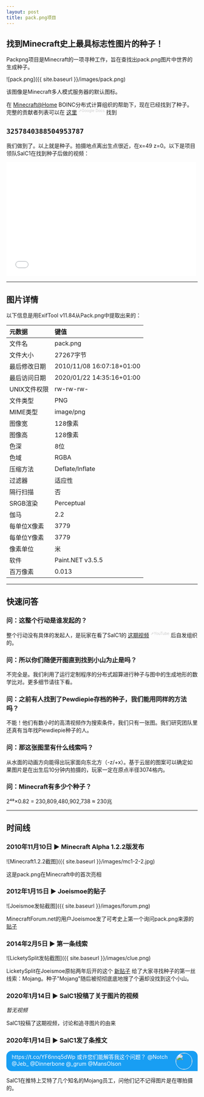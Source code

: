 ```yaml
---
layout: post
title: pack.png项目
---
```


## 找到Minecraft史上最具标志性图片的种子！

Packpng项目是Minecraft的一项寻种工作，旨在查找出pack.png图片中世界的生成种子。

![pack.png]({{ site.baseurl }}/images/pack.png)

该图像是Minecraft多人模式服务器的默认图标。

在 [Minecraft@Home](https://minecraftathome.com/minecrafthome/) BOINC分布式计算组织的帮助下，现在已经找到了种子。 完整的贡献者列表可以在 [这里](https://docs.google.com/spreadsheets/d/e/2PACX-1vQyl1PtNRqWdOqfe2Jq4VdCSngcke5iwngy0p_XvcgAk7qxkR2XhKSYnWRTD46VMk1jzcUWBy4AmIED/pub) <span style="font-size:10px; vertical-align:top; color:#CCCCCC">⇗Google Docs</span> 找到


## `3257840388504953787`

我们做到了。以上就是种子。拍摄地点离出生点很近，在x=49 z=0。以下是项目领队SalC1在找到种子后做的视频：

<iframe src="//player.bilibili.com/player.html?aid=627122421&bvid=BV1wt4y1q7Fd&cid=233426565&page=1" scrolling="no" border="0" frameborder="no" framespacing="0" allowfullscreen="true" height="300" width="500"> </iframe>

---

## 图片详情

以下信息是用ExifTool v11.84从Pack.png中提取出来的：

| 元数据       | 键值                      |
| :----------- | :----------------------   |
| 文件名       | pack.png                  |
| 文件大小     | 27267字节                 |
| 最后修改日期 | 2010/11/08 16:07:18+01:00 |
| 最后访问日期 | 2020/01/22 14:35:16+01:00 |
| UNIX文件权限 | rw-rw-rw-                 |
| 文件类型     | PNG                       |
| MIME类型     | image/png                 |
| 图像宽       | 128像素                   |
| 图像高       | 128像素                   |
| 色深         | 8位                       |
| 色域         | RGBA                      |
| 压缩方法     | Deflate/Inflate           |
| 过滤器       | 适应性                    |
| 隔行扫描     | 否                        |
| SRGB渲染     | Perceptual                |
| 伽马         | 2.2                       |
| 每单位X像素  | 3779                      |
| 每单位Y像素  | 3779                      |
| 像素单位     | 米                        |
| 软件         | Paint.NET v3.5.5          |
| 百万像素     | 0.013                     |

---

## 快速问答

### 问：这整个行动是谁发起的？

整个行动没有具体的发起人，是玩家在看了SalC1的 [这期视频](https://www.youtube.com/watch?v=lbR8ZY1Nsm8) <span style="font-size:10px; vertical-align:top; color:#CCCCCC">⇗YouTube</span> 后自发组织的。

### 问：所以你们随便开图直到找到小山为止是吗？

不完全是。我们利用了运行定制程序的分布式超算进行种子与图中的生成地形的数学比对。更多细节请往下看。

### 问：之前有人找到了Pewdiepie存档的种子，我们能用同样的方法吗？

不能！他们有数小时的高清视频作为搜索条件，我们只有一张图。我们研究团队里还真有当年找Piewdiepie种子的人。

### 问：那这张图里有什么线索吗？

从水面的动画方向能得出玩家面向东北方（-z/+x）。基于云层的图案可以确定如果图片是在出生后10分钟内拍摄的，玩家一定在原点半径3074格内。

### 问：Minecraft有多少个种子？

2⁴⁸×0.82 = 230,809,480,902,738 ≈ 230兆

---

## 时间线

### 2010年11月10日 ► Minecraft Alpha 1.2.2版发布

![Minecraft1.2.2截图]({{ site.baseurl }}/images/mc1-2-2.jpg)

这是pack.png在Minecraft中的首次亮相

### 2012年1月15日 ► Joeismoe的贴子

![Joeismoe发帖截图]({{ site.baseurl }}/images/forum.png)

MinecraftForum.net的用户Joeismoe发了可考史上第一个询问pack.png来源的 [贴子](https://www.minecraftforum.net/forums/mapping-and-modding-java-edition/resource-packs/resource-pack-discussion/1247949-default-texture-icon)

### 2014年2月5日 ► 第一条线索

![LicketySplit发帖截图]({{ site.baseurl }}/images/clue.png)

LicketySplit在Joeismoe原帖两年后开的这个 [新贴子](https://www.minecraftforum.net/forums/minecraft-java-edition/seeds/324608-i-think-im-going-crazy) 给了大家寻找种子的第一丝线索：Mojang。种子"Mojang"随后被彻彻底底地搜了个遍却没找到这个小山。

### 2020年1月14日 ► SalC1投稿了关于图片的视频

*暂无视频*

SalC1投稿了这期视频，讨论和追寻图片的由来

### 2020年1月14日 ► SalC1发了条推文

<div style="background-color:#189EF3;color:#FFFFFF;padding:0.4em 1em;border-radius:1em 1em 0em 1em;min-height:3em">
    <p style="margin:0em">
        <img style="margin-left:0.5em;height:3em;float:right;border-radius:50%;border:0.1em solid #FFFFFF" src="{{ site.baseurl }}/images/sal.jpg">
        https://t.co/YF6nnq5dWp 或许您们能解答我这个问题？ @Notch @Jeb_ @Dinnerbone @_grum @MansOlson
    </p>
</div>

SalC1在推特上艾特了几个知名的Mojang员工，问他们记不记得图片是在哪拍摄的。